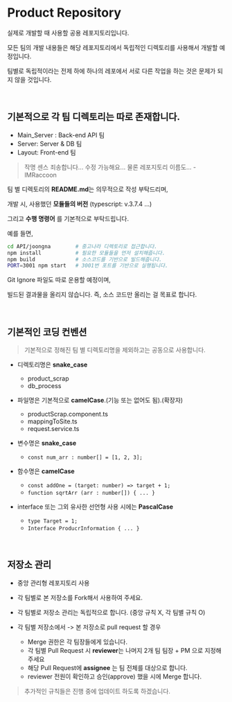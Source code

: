 # Product Repository

실제로 개발할 때 사용할 공용 레포지토리입니다.  

모든 팀의 개발 내용들은 해당 레포지토리에서 독립적인 디렉토리를 사용해서 개발할 예정입니다.  

팀별로 독립적이라는 전제 하에 하나의 레포에서 서로 다른 작업을 하는 것은 문제가 되지 않을 것입니다.  

<br>

## 기본적으로 각 팀 디렉토리는 따로 존재합니다.

- Main_Server : Back-end API 팀
- Server: Server & DB 팀
- Layout: Front-end 팀

> 작명 센스 죄송합니다... 수정 가능해요... 물론 레포지토리 이름도... - IMRaccoon

팀 별 디렉토리의 **README.md**는 의무적으로 작성 부탁드리며, 

개발 시, 사용했던 **모듈들의 버전** (typescript: v.3.7.4 ...)

그리고 **수행 명령어** 를 기본적으로 부탁드립니다.

예를 들면,
```zsh
cd API/joongna        # 중고나라 디렉토리로 접근합니다.
npm install           # 필요한 모듈들을 먼저 설치해줍니다.
npm build             # 소스코드를 기반으로 빌드해줍니다.
PORT=3001 npm start   # 3001번 포트를 기반으로 실행됩니다.
```

Git Ignore 파일도 따로 운용할 예정이며, 

빌드된 결과물을 올리지 않습니다. 즉, 소스 코드만 올리는 걸 목표로 합니다.

<br>

## 기본적인 코딩 컨벤션

> 기본적으로 정해진 팀 별 디렉토리명을 제외하고는 공동으로 사용합니다.

- 디렉토리명은 **snake_case**
    - product_scrap
    - db_process

- 파일명은 기본적으로 **camelCase**.(기능 또는 없어도 됨).(확장자)
    - productScrap.component.ts
    - mappingToSite.ts
    - request.service.ts

- 변수명은 **snake_case**
    - `const num_arr : number[] = [1, 2, 3];`

- 함수명은 **camelCase**
    - `const addOne = (target: number) => target + 1;`
    - `function sqrtArr (arr : number[]) { ... }`

- interface 또는 그외 유사한 선언형 사용 시에는 **PascalCase** 
    - `type Target = 1;` 
    - `Interface ProducrInformation { ... }`

<br>

## 저장소 관리
- 중앙 관리형 레포지토리 사용

- 각 팀별로 본 저장소를 Fork해서 사용하여 주세요.

- 각 팀별로 저장소 관리는 독립적으로 합니다. (중앙 규칙 X, 각 팀별 규칙 O)

- 각 팀별 저장소에서 -> 본 저장소로 pull request 할 경우
  - Merge 권한은 각 팀장들에게 있습니다.
  - 각 팀별 Pull Request 시 **reviewer**는 나머지 2개 팀 팀장 + PM 으로 지정해주세요
  - 해당 Pull Request에 **assignee** 는 팀 전체를 대상으로 합니다.
  - reviewer 전원이 확인하고 승인(approve) 했을 시에 Merge 합니다.
  
> 추가적인 규칙들은 진행 중에 업데이트 하도록 하겠습니다.
